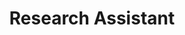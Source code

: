 ---
title: Research Assistant
institute: CoCo Lab @ Weill Cornell Medicine
institute-url: https://www.cocolaboratory.com/
duration: Jan 2024 - Present
excerpt: Researching future heavy alcohol-use prediction via fMRI/dMRI connectome-behavior mapping with Dr. Amy Kuceyeski. Supported by the Bowers CIS Undergraduate Research Experience (BURE) program (Jun 2024 – Aug 2024)
order: 3
# tags: [Kotlin, Jetpack Compose, NodeJS]
---
